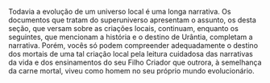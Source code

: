 ﻿Todavia a evolução de um universo local é uma longa narrativa. Os documentos que tratam do superuniverso apresentam o assunto, os desta seção, que versam sobre as criações locais, continuam, enquanto os seguintes, que mencionam a história e o destino de Urântia, completam a narrativa. Porém, vocês só podem compreender adequadamente o destino dos mortais de uma tal criação local pela leitura cuidadosa das narrativas da vida e dos ensinamentos do seu Filho Criador que outrora, à semelhança da carne mortal, viveu como homem no seu próprio mundo evolucionário.